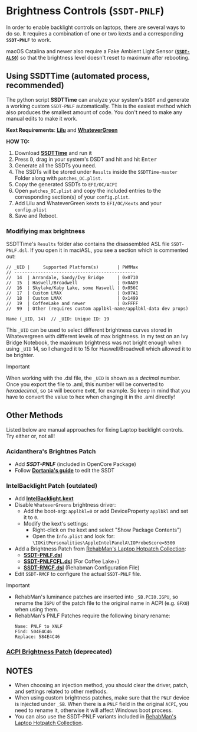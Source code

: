 # Brightness Controls (`SSDT-PNLF`)

In order to enable backlight controls on laptops, there are several ways to do so. It requires a combination of one or two kexts and a corresponding **`SSDT-PNLF`** to work. 

macOS Catalina and newer also require a Fake Ambient Light Sensor ([**`SSDT-ALS0`**](https://github.com/5T33Z0/OC-Little-Translated/tree/main/01_Adding_missing_Devices_and_enabling_Features/Ambient_Light_Sensor_(SSDT-ALS0))) so that the brightness level doesn't reset to maximum after rebooting.

## **Using SSDTTime** (automated process, recommended)

The python script **SSDTTime** can analyze your system's `DSDT` and generate a working custom `SSDT-PNLF` automatically. This is the easiest method which also produces the smallest amount of code. You don't need to make any manual edits to make it work. 

**Kext Requirements**: [**Lilu**](https://github.com/acidanthera/Lilu/releases) and [**WhateverGreen**](https://github.com/acidanthera/WhateverGreen/releases) 

**HOW TO:**

1. Download [**SSDTTime**](https://github.com/corpnewt/SSDTTime) and run it
2. Press <kbd>D</kbd>, drag in your system's DSDT and hit and hit <kbd>Enter</kbd>
3. Generate all the SSDTs you need.
4. The SSDTs will be stored under `Results` inside the `SSDTTime-master` Folder along with `patches_OC.plist`.
5. Copy the generated SSDTs to `EFI/OC/ACPI`
6. Open `patches_OC.plist` and copy the included entries to the corresponding section(s) of your `config.plist`.
7. Add Lilu and WhateverGreen kexts to `EFI/OC/Kexts` and your `config.plist`
8. Save and Reboot.

### Modifiying max brightness

SSDTTime's `Results` folder also contains the disassembled ASL file `SSDT-PNLF.dsl`. If you open it in maciASL, you see a section which is commented out:

```asl
// _UID |     Supported Platform(s)       | PWMMax
// ----------------------------------------------
//  14  | Arrandale, Sandy/Ivy Bridge     | 0x0710
//  15  | Haswell/Broadwell               | 0x0AD9
//  16  | Skylake/Kaby Lake, some Haswell | 0x056C
//  17  | Custom LMAX                     | 0x07A1
//  18  | Custom LMAX                     | 0x1499
//  19  | CoffeeLake and newer            | 0xFFFF
//  99  | Other (requires custom applbkl-name/applbkl-data dev props)

Name (_UID, 14)  // _UID: Unique ID: 19 
```

This `_UID` can be used to select different brightness curves stored in Whatevergreen with different levels of max brightness. In my test on an Ivy Bridge Notebook, the maximum brightness was not bright enough when using `_UID` 14, so I changed it to 15 for Haswell/Broadwell which allowed it to be brighter.

> [!IMPORTANT]
> 
> When working with the .dsl file, the `_UID` is shown as a *decimal* number. Once you export the file to .aml, this number will be converted to *hexadecimal*, so `14` will become `0x0E`, for example. So keep in mind that you have to convert the value to hex when changing it in the .aml directly!

## Other Methods

Listed below are manual approaches for fixing Laptop backlight controls. Try either or, not all!

### Acidanthera's Brightnes Patch

- Add ***SSDT-PNLF*** (included in OpenCore Package)
- Follow [**Dortania's guide**](https://dortania.github.io/Getting-Started-With-ACPI/Laptops/backlight-methods/manual.html#edits-to-the-sample-ssdt) to edit the SSDT

### IntelBacklight Patch (outdated)
- Add [**IntelBacklight.kext**](https://bitbucket.org/RehabMan/os-x-intel-backlight/src/master/)
- Disable `WhateverGreens` brightness driver:
	- Add the boot-arg: `applbkl=0` or add DeviceProperty `applbkl` and set it to `0`.
	- Modify the kext's settings: 
		- Right-click on the kext and select "Show Package Contents")
		- Open the `Info.plist` and look for: `\IOKitPersonalities\AppleIntelPanelA\IOProbeScore=5500`
- Add a Brightness Patch from [RehabMan's Laptop Hotpatch Collection](https://github.com/RehabMan/OS-X-Clover-Laptop-Config/tree/master/hotpatch):  
    - [**SSDT-PNLF.dsl**](https://github.com/RehabMan/OS-X-Clover-Laptop-Config/blob/master/hotpatch/SSDT-PNLF.dsl) 
    - [**SSDT-PNLFCFL.dsl**](https://github.com/RehabMan/OS-X-Clover-Laptop-Config/blob/master/hotpatch/SSDT-PNLFCFL.dsl) (For Coffee Lake+)
    - [**SSDT-RMCF.dsl**](https://github.com/RehabMan/OS-X-Clover-Laptop-Config/blob/master/hotpatch/SSDT-RMCF.dsl) (Rehabman Configuration File)
- Edit `SSDT-RMCF` to configure the actual `SSDT-PNLF` file. 

> [!IMPORTANT]
> 
> - RehabMan's luminance patches are inserted into `_SB.PCI0.IGPU`, so rename the `IGPU` of the patch file to the original name in ACPI (e.g. `GFX0`) when using them. 
> - RehabMan's PNLF Patches require the following binary rename:
>   ```
> 	Name: PNLF to XNLF
> 	Find: 504E4C46
> 	Replace: 584E4C46
> 	```

### [ACPI Brightness Patch](https://github.com/5T33Z0/OC-Little-Translated/tree/main/01_Adding_missing_Devices_and_enabling_Features/Brightness_Controls_(SSDT-PNLF)/ACPI_Brightness_Patch#acpi-brightness-patch) (deprecated)

## NOTES
- When choosing an injection method, you should clear the driver, patch, and settings related to other methods.
- When using custom brightness patches, make sure that the `PNLF` device is injected under `_SB`. When there is a `PNLF` field in the original `ACPI`, you need to rename it, otherwise it will affect Windows boot process. 
- You can also use the SSDT-PNLF variants included in [RehabMan's Laptop Hotpatch Collection](https://github.com/RehabMan/OS-X-Clover-Laptop-Config/tree/master/hotpatch).
